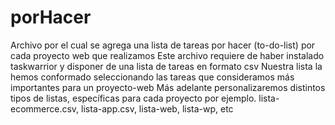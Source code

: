 # porHacer
Archivo por el cual se agrega una lista de tareas por hacer (to-do-list) por cada proyecto web que realizamos
Este archivo requiere de haber instalado taskwarrior y disponer de una lista de tareas en formato csv
Nuestra lista la hemos conformado seleccionando las tareas que consideramos más importantes para un proyecto-web
Más adelante personalizaremos distintos tipos de listas, específicas para cada proyecto por ejemplo. lista-ecommerce.csv, lista-app.csv, lista-web, lista-wp, etc


